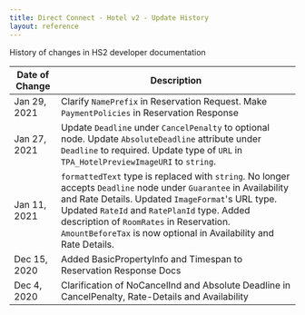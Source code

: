 ```yaml
---
title: Direct Connect - Hotel v2 - Update History
layout: reference
---
```


History of changes in HS2 developer documentation

|Date of Change|Description|
|--------------|------------|
|Jan 29, 2021| Clarify `NamePrefix` in Reservation Request. Make `PaymentPolicies` in Reservation Response|
|Jan 27, 2021| Update `Deadline` under `CancelPenalty` to optional node. Update `AbsoluteDeadline` attribute under `Deadline` to required.  Update type of `URL` in `TPA_HotelPreviewImageURI` to `string`.|
|Jan 11, 2021|`formattedText` type is replaced with `string`. No longer accepts `Deadline` node under `Guarantee` in Availability and Rate Details. Updated `ImageFormat`'s URL type. Updated `RateId` and `RatePlanId` type. Added description of `RoomRates` in Reservation. `AmountBeforeTax` is now optional in Availability and Rate Details.|
|Dec 15, 2020| Added BasicPropertyInfo and Timespan to Reservation Response Docs|
|Dec 4, 2020| Clarification of NoCancelInd and Absolute Deadline in CancelPenalty, Rate-Details and Availability|

